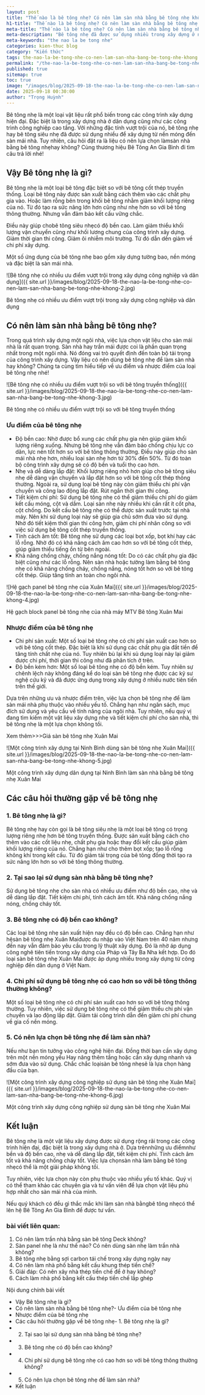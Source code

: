 ```yaml
---
layout: post
title: "Thế nào là bê tông nhẹ? Có nên làm sàn nhà bằng bê tông nhẹ không?"
h1-title: "Thế nào là bê tông nhẹ? Có nên làm sàn nhà bằng bê tông nhẹ không?"
meta-title: "Thế nào là bê tông nhẹ? Có nên làm sàn nhà bằng bê tông nhẹ không?"
meta-description: "Bê tông nhẹ đã được sử dụng nhiều trong xây dựng ở nước ngoài. Vậy ở Việt Nam có nên làm sàn nhà bằng bê tông nhẹ hay không? Cùng đọc bài nhé"
meta-keywords: "the nao la be tong nhe"
categories: kien-thuc blog
category: "Kiến thức"
tags: the-nao-la-be-tong-nhe-co-nen-lam-san-nha-bang-be-tong-nhe-khong
permalink: "/the-nao-la-be-tong-nhe-co-nen-lam-san-nha-bang-be-tong-nhe-khong.html"
published: true
sitemap: true
toc: true
image: "/images/blog/2025-09-18-the-nao-la-be-tong-nhe-co-nen-lam-san-nha-bang-be-tong-nhe-khong-1.jpg"
date: 2025-09-18 00:30:00
author: "Trọng Huỳnh"
---
```


Bê tông nhẹ là một loại vật liệu rất phổ biến trong các công trình xây dựng hiện đại. Đặc biệt là trong xây dựng nhà ở dân dụng cũng như các công trình công nghiệp cao tầng. Với những đặc tính vượt trội của nó, bê tông nhẹ hay bê tông siêu nhẹ đã được sử dụng nhiều để xây dựng từ nền móng đến sàn mái nhà. Tuy nhiên, câu hỏi đặt ra là liệu có nên lựa chọn làmsàn nhà bằng bê tông nhẹhay không? Cùng thương hiệu Bê Tông An Gia Bình đi tìm câu trả lời nhé!

## Vậy Bê tông nhẹ là gì?

Bê tông nhẹ là một loại bê tông đặc biệt so với bê tông cốt thép truyền thống. Loại bê tông này được sản xuất bằng cách thêm vào các chất phụ gia vào. Hoặc làm rỗng bên trong khối bê tông nhằm giảm khối lượng riêng của nó. Từ đó tạo ra sức nâng lớn hơn cũng như nhẹ hơn so với bê tông thông thường. Nhưng vẫn đảm bảo kết cấu vững chắc.

Điều này giúp chobê tông siêu nhẹcó độ bền cao. Làm giảm thiểu khối lượng vận chuyển cũng như khối lương chung của công trình xây dựng. Giảm thời gian thi công. Giảm ôi nhiễm môi trường. Từ đó dẫn dến giảm về chi phí xây dựng.

Một số ứng dụng của bê tông nhẹ bao gồm xây dựng tường bao, nền móng và đặc biệt là sàn mái nhà.

![Bê tông nhẹ có nhiều ưu điểm vượt trội trong xây dựng công nghiệp và dân dụng]({{ site.url }}/images/blog/2025-09-18-the-nao-la-be-tong-nhe-co-nen-lam-san-nha-bang-be-tong-nhe-khong-2.jpg)

Bê tông nhẹ có nhiều ưu điểm vượt trội trong xây dựng công nghiệp và dân dụng

## Có nên làm sàn nhà bằng bê tông nhẹ?

Trong quá trình xây dựng một ngôi nhà, việc lựa chọn vật liệu cho sàn mái nhà là rất quan trọng. Sàn nhà hay trần mái được coi là phần quan trọng nhất trong một ngôi nhà. Nó đóng vai trò quyết định đến toàn bộ tải trọng của công trình xây dựng. Vậy liệu có nên dùng bê tông nhẹ để làm sàn nhà hay không? Chúng ta cùng tìm hiểu tiếp về ưu điểm và nhược điểm của loại bê tông nhẹ nhé!

![Bê tông nhẹ có nhiều ưu điểm vượt trội so với bê tông truyền thống]({{ site.url }}/images/blog/2025-09-18-the-nao-la-be-tong-nhe-co-nen-lam-san-nha-bang-be-tong-nhe-khong-3.jpg)

Bê tông nhẹ có nhiều ưu điểm vượt trội so với bê tông truyền thống

### Ưu điểm của bê tông nhẹ

- Độ bền cao: Nhờ được bổ xung các chất phụ gia nên giúp giảm khối lượng riêng xuống. Nhưng bê tông nhẹ vẫn đảm bảo chống chịu lực co dãn, lực nén tốt hơn so với bê tông thông thường. Điều này giúp cho sàn mái nhà nhẹ hơn, nhiều loại sàn nhẹ hơn từ 30% đến 50%. Từ đó toàn bộ công trình xây dựng sẽ có độ bền và tuổi thọ cao hơn.
- Nhẹ và dễ dàng lắp đặt: Khối lượng riêng nhỏ hơn giúp cho bê tông siêu nhẹ dễ dàng vận chuyển và lắp đặt hơn so với bê tông cốt thép thông thường. Ngoài ra, sử dụng loại bê tông này còn giảm thiểu chi phí vận chuyển và công lao động lắp đặt. Rút ngắn thời gian thi công.
- Tiết kiệm chi phí: Sử dụng bê tông nhẹ có thể giảm thiểu chi phí do giảm kết cấu móng, cột và dầm. Loại sàn nhẹ này nhiều khi cần rất ít cốt pha, cột chống. Do kết cấu bê tông nhẹ có thể được sản xuất trước tại nhà máy. Nên khi sử dụng loại này sẽ giúp gia chủ sớm đưa vào sử dụng. Nhờ đó tiết kiệm thời gian thi công hơn, giảm chi phí nhân công so với việc sử dụng bê tông cốt thép truyền thống.
- Tính cách âm tốt: Bê tông nhẹ sử dụng các loại bọt xốp, bọt khí hay các lỗ rỗng. Nhờ đó có khả năng cách âm cao hơn so với bê tông cốt thép, giúp giảm thiểu tiếng ồn từ bên ngoài.
- Khả năng chống cháy, chống nắng nóng tốt: Do có các chất phụ gia đặc biệt cũng như các lỗ rỗng. Nên sàn nhà hoặc tường làm bằng bê tông nhẹ có khả năng chống cháy, chống nắng, nóng tốt hơn so với bê tông cốt thép. Giúp tăng tính an toàn cho ngôi nhà.

![Hệ gạch panel bê tông nhẹ của Xuân Mai]({{ site.url }}/images/blog/2025-09-18-the-nao-la-be-tong-nhe-co-nen-lam-san-nha-bang-be-tong-nhe-khong-4.jpg)

Hệ gạch block panel bê tông nhẹ của nhà máy MTV Bê tông Xuân Mai

### Nhược điểm của bê tông nhẹ

- Chi phí sản xuất: Một số loại bê tông nhẹ có chi phí sản xuất cao hơn so với bê tông cốt thép. Đặc biệt là khi sử dụng các chất phụ gia đắt tiền để tăng tính chất nhẹ của nó. Tuy nhiên bù lại khi sủ dụng loại này lại giảm được chi phí, thời gian thi công như đã phân tích ở trên.
- Độ bền kém hơn: Một số loại bê tông nhẹ có độ bền kém. Tuy nhiên sự chênh lệch này không đáng kể do loại sàn bê tông nhẹ được các kỹ sư nghệ cứu kỹ và đã được ứng dụng trong xây dựng ở nhiều nước tiên tiến trên thế giới.

Dựa trên những ưu và nhược điểm trên, việc lựa chọn bê tông nhẹ để làm sàn mái nhà phụ thuộc vào nhiều yếu tố. Chẳng hạn như ngân sách, mục đích sử dụng và yêu cầu về tính năng của ngôi nhà. Tuy nhiên, nếu quý vị đang tìm kiếm một vật liệu xây dựng nhẹ và tiết kiệm chi phí cho sàn nhà, thì bê tông nhẹ là một lựa chọn không tồi.

Xem thêm>>>Giá sàn bê tông nhẹ Xuân Mai

![Một công trình xây dựng tại Ninh Bình dùng sàn bê tông nhẹ Xuân Mai]({{ site.url }}/images/blog/2025-09-18-the-nao-la-be-tong-nhe-co-nen-lam-san-nha-bang-be-tong-nhe-khong-5.jpg)

Một công trình xây dựng dân dụng tại Ninh Bình làm sàn nhà bằng bê tông nhẹ Xuân Mai

## Các câu hỏi thường gặp về bê tông nhẹ

### 1. Bê tông nhẹ là gì?

Bê tông nhẹ hay còn gọi là bê tông siêu nhẹ là một loại bê tông có trọng lượng riêng nhẹ hơn bê tông truyền thống. Được sản xuất bằng cách cho thêm vào các cốt liệu nhẹ, chất phụ gia hoặc thay đổi kết cấu giúp giảm khối lượng riêng của nó. Chẳng hạn như cho thêm bọt xốp; tạo lỗ rỗng không khí trong kết cấu. Từ đó giảm tải trọng của bê tông đồng thời tạo ra sức nâng lớn hơn so với bê tông thông thường.

### 2. Tại sao lại sử dụng sàn nhà bằng bê tông nhẹ?

Sử dụng bê tông nhẹ cho sàn nhà có nhiều ưu điểm như độ bền cao, nhẹ và dễ dàng lắp đặt. Tiết kiệm chi phí, tính cách âm tốt. Khả năng chống nắng nóng, chống cháy tốt.

### 3. Bê tông nhẹ có độ bền cao không?

Các loại bê tông nhẹ sản xuất hiện nay đều có độ bền cao. Chẳng hạn như hệsàn bê tông nhẹ Xuân Maiđược du nhập vào Việt Nam trên 40 năm nhưng đến nay vẫn đảm bảo yêu cầu trong lỹ thuật xây dựng. Đó là nhờ áp dụng công nghê tiên tiến trong xây dựng của Pháp và Tây Ba Nha kết hợp. Do đó loại sàn bê tông nhẹ Xuân Mai được áp dụng nhiều trong xây dựng từ công nghiệp đến dân dụng ở Việt Nam.

### 4. Chi phí sử dụng bê tông nhẹ có cao hơn so với bê tông thông thường không?

Một số loại bê tông nhẹ có chi phí sản xuất cao hơn so với bê tông thông thường. Tuy nhiên, việc sử dụng bê tông nhẹ có thể giảm thiểu chi phí vận chuyển và lao động lắp đặt. Giảm tải công trình dẫn đến giảm chi phí chung về gia cố nền móng.

### 5. Có nên lựa chọn bê tông nhẹ để làm sàn nhà?

Nếu như bạn tin tưởng vào công nghệ hiện đại. Đồng thời bạn cần xây dựng trên một nền móng yếu Hay nâng thêm tầng hoặc cần xây dựng nhanh và sớm đưa vào sử dụng. Chắc chắc loạisàn bê tông nhẹsẽ là lựa chọn hàng đầu của bạn.

![Một công trình xây dựng công nghiệp sử dụng sàn bê tông nhẹ Xuân Mai]({{ site.url }}/images/blog/2025-09-18-the-nao-la-be-tong-nhe-co-nen-lam-san-nha-bang-be-tong-nhe-khong-6.jpg)

Một công trình xây dựng công nghiệp sử dụng sàn bê tông nhẹ Xuân Mai

## Kết luận

Bê tông nhẹ là một vật liệu xây dựng được sử dụng rộng rãi trong các công trình hiện đại, đặc biệt là trong xây dựng nhà ở. Dựa trênnhững ưu điểmnhư bền và độ bền cao, nhẹ và dễ dàng lắp đặt, tiết kiệm chi phí. Tính cách âm tốt và khả năng chống cháy tốt. Việc lựa chọnsàn nhà làm bằng bê tông nhẹcó thể là một giải pháp không tồi.

Tuy nhiên, việc lựa chọn này còn phụ thuộc vào nhiều yếu tố khác. Quý vị có thể tham khảo các chuyên gia và tư vấn viên để lựa chọn vật liệu phù hợp nhất cho sàn mái nhà của mình.

Nếu quý khách có đều gì thắc mắc khi làm sàn nhà bằngbê tông nhẹcó thể lên hệ Bê Tông An Gia Bình để được tư vấn.

### bài viết liên quan:

1. Có nên làm trần nhà bằng sàn bê tông Deck không?
2. Sàn panel nhẹ là như thế nào? Có nên dùng sàn nhẹ  làm trần nhà không?
3. Bê tông nhẹ bằng sợi carbon tái chế trong xây dựng ngày nay
4. Có nên làm nhà phố bằng kết cấu khung thép tiền chế?
5. Giải đáp: Có nên xây nhà thép tiền chế để ở hay không?
6. Cách làm nhà phố bằng kết cấu thép tiền chế lắp ghép

Nội dung chính bài viết

- Vậy Bê tông nhẹ là gì?
- Có nên làm sàn nhà bằng bê tông nhẹ?- Ưu điểm của bê tông nhẹ
- Nhược điểm của bê tông nhẹ
- Các câu hỏi thường gặp về bê tông nhẹ- 1. Bê tông nhẹ là gì?
- 2. Tại sao lại sử dụng sàn nhà bằng bê tông nhẹ?
- 3. Bê tông nhẹ có độ bền cao không?
- 4. Chi phí sử dụng bê tông nhẹ có cao hơn so với bê tông thông thường không?
- 5. Có nên lựa chọn bê tông nhẹ để làm sàn nhà?
- Kết luận